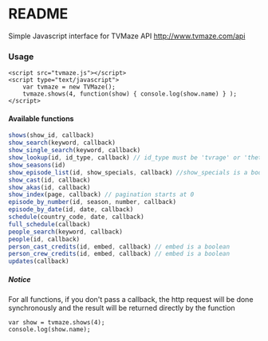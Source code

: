 # README

Simple Javascript interface for TVMaze API http://www.tvmaze.com/api

### Usage
```
<script src="tvmaze.js"></script>
<script type="text/javascript">
    var tvmaze = new TVMaze();
    tvmaze.shows(4, function(show) { console.log(show.name) } );
</script>
```

#### Available functions
```javascript
shows(show_id, callback)
show_search(keyword, callback)
show_single_search(keyword, callback)
show_lookup(id, id_type, callback) // id_type must be 'tvrage' or 'thetvdb' or 'imdb'
show_seasons(id)
show_episode_list(id, show_specials, callback) //show_specials is a boolean
show_cast(id, callback)
show_akas(id, callback)
show_index(page, callback) // pagination starts at 0
episode_by_number(id, season, number, callback)
episode_by_date(id, date, callback)
schedule(country_code, date, callback)
full_schedule(callback)
people_search(keyword, callback)
people(id, callback)
person_cast_credits(id, embed, callback) // embed is a boolean
person_crew_credits(id, embed, callback) // embed is a boolean
updates(callback)
```

##### Notice
For all functions, if you don't pass a callback, the http request will be done synchronously and the result will be returned directly by the function

```
var show = tvmaze.shows(4);
console.log(show.name);
````

